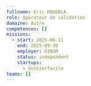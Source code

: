 ```yaml
---
fullname: Eric KOUGBLA
role: Opérateur de validation
domaine: Autre
competences: []
missions:
  - start: 2025-06-11
    end: 2025-09-30
    employer: DINUM
    status: independent
    startups:
      - dossierfacile
teams: []
---
```

